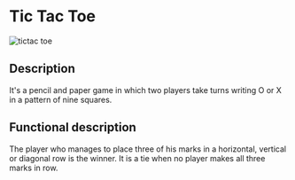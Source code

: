 # Tic Tac Toe

![tictac toe](https://m.gifmania.com.mx/Gifs-Animados-Objetos/Gif-Animadas-Juguetes/Imagenes-Animadas-Juegos-Mesa/Tres-Raya/Neon-Tres-Linea-89376.gif)

## Description

It's a pencil and paper game in which two players take turns writing O or X in a pattern of nine squares.

## Functional description

The player who manages to place three of his marks in a horizontal, vertical or diagonal row is the winner. It is a tie when no player makes all three marks in row.
